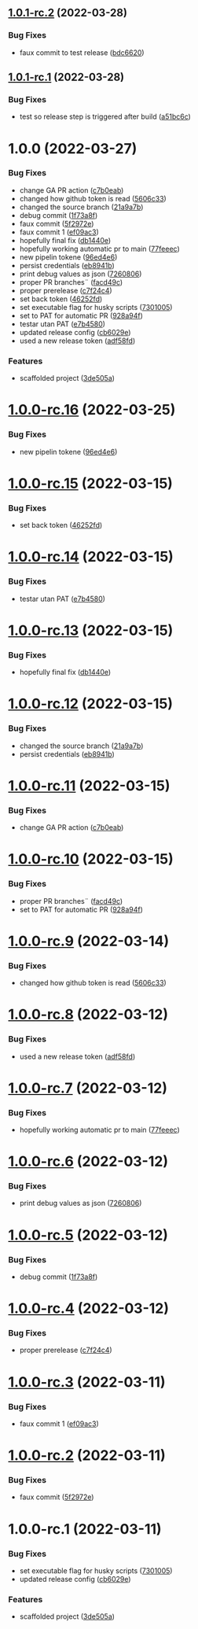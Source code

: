 ## [1.0.1-rc.2](https://github.com/Visegue/pipeline-lab/compare/v1.0.1-rc.1...v1.0.1-rc.2) (2022-03-28)


### Bug Fixes

* faux commit to test release ([bdc6620](https://github.com/Visegue/pipeline-lab/commit/bdc66208f2613ac6f2904cc97aca8e9928b1daab))

## [1.0.1-rc.1](https://github.com/Visegue/pipeline-lab/compare/v1.0.0...v1.0.1-rc.1) (2022-03-28)


### Bug Fixes

* test so release step is triggered after build ([a51bc6c](https://github.com/Visegue/pipeline-lab/commit/a51bc6ca1a4ccb1c258c1f4bc6816609f91187a9))

# 1.0.0 (2022-03-27)


### Bug Fixes

* change GA PR action ([c7b0eab](https://github.com/Visegue/pipeline-lab/commit/c7b0eab6eab421b757948fa59fcdb86427235e69))
* changed how github token is read ([5606c33](https://github.com/Visegue/pipeline-lab/commit/5606c33ad1183d2578390b0b49352bdd6768023f))
* changed the source branch ([21a9a7b](https://github.com/Visegue/pipeline-lab/commit/21a9a7be4aff9e1c03ea87981e00c02ccbe87b9b))
* debug commit ([1f73a8f](https://github.com/Visegue/pipeline-lab/commit/1f73a8fcaae61dfdea40e1de0f4ce7669cc3888b))
* faux commit ([5f2972e](https://github.com/Visegue/pipeline-lab/commit/5f2972ecbf90558348d37b6c10d4cace53ae5ff6))
* faux commit 1 ([ef09ac3](https://github.com/Visegue/pipeline-lab/commit/ef09ac32e2f0267f7b2f76dd0a8d2a1850b4b2de))
* hopefully final fix ([db1440e](https://github.com/Visegue/pipeline-lab/commit/db1440e86b794351e50b435778cb291bf3fafb8a))
* hopefully working automatic pr to main ([77feeec](https://github.com/Visegue/pipeline-lab/commit/77feeecba6e50e12083779bd3277997b464b484d))
* new pipelin tokene ([96ed4e6](https://github.com/Visegue/pipeline-lab/commit/96ed4e6335d3c171444e08a30552dd02bbed3056))
* persist credentials ([eb8941b](https://github.com/Visegue/pipeline-lab/commit/eb8941bfd7203fb50a0528de7bc7b73d2c6b8eef))
* print debug values as json ([7260806](https://github.com/Visegue/pipeline-lab/commit/7260806d3f599ae8b666ba187ed00b280d3815fb))
* proper PR branches¨ ([facd49c](https://github.com/Visegue/pipeline-lab/commit/facd49c3d202f053a97a6c50d10e22a266a9ed4f))
* proper prerelease ([c7f24c4](https://github.com/Visegue/pipeline-lab/commit/c7f24c441203887d48fea1c508d52415ca9773b4))
* set back token ([46252fd](https://github.com/Visegue/pipeline-lab/commit/46252fd481dfedd4f2700487f4d3d4f5b54bf131))
* set executable flag for husky scripts ([7301005](https://github.com/Visegue/pipeline-lab/commit/73010055d2819ecec394d61f5a423f97873fdc43))
* set to PAT for automatic PR ([928a94f](https://github.com/Visegue/pipeline-lab/commit/928a94f7c74fc9aeb6ed17631df09e3990ab2fde))
* testar utan PAT ([e7b4580](https://github.com/Visegue/pipeline-lab/commit/e7b4580f557469ea6519563bcb6198b9c9002f65))
* updated release config ([cb6029e](https://github.com/Visegue/pipeline-lab/commit/cb6029eeb6a7ad2247914186bb7cba85e25b6acb))
* used a new release token ([adf58fd](https://github.com/Visegue/pipeline-lab/commit/adf58fda972bd18e52f3180e695fb6e6f38adc07))


### Features

* scaffolded project ([3de505a](https://github.com/Visegue/pipeline-lab/commit/3de505a316583cea487430808dd12aeb3aa92063))

# [1.0.0-rc.16](https://github.com/Visegue/pipeline-lab/compare/v1.0.0-rc.15...v1.0.0-rc.16) (2022-03-25)


### Bug Fixes

* new pipelin tokene ([96ed4e6](https://github.com/Visegue/pipeline-lab/commit/96ed4e6335d3c171444e08a30552dd02bbed3056))

# [1.0.0-rc.15](https://github.com/Visegue/pipeline-lab/compare/v1.0.0-rc.14...v1.0.0-rc.15) (2022-03-15)


### Bug Fixes

* set back token ([46252fd](https://github.com/Visegue/pipeline-lab/commit/46252fd481dfedd4f2700487f4d3d4f5b54bf131))

# [1.0.0-rc.14](https://github.com/Visegue/pipeline-lab/compare/v1.0.0-rc.13...v1.0.0-rc.14) (2022-03-15)


### Bug Fixes

* testar utan PAT ([e7b4580](https://github.com/Visegue/pipeline-lab/commit/e7b4580f557469ea6519563bcb6198b9c9002f65))

# [1.0.0-rc.13](https://github.com/Visegue/pipeline-lab/compare/v1.0.0-rc.12...v1.0.0-rc.13) (2022-03-15)


### Bug Fixes

* hopefully final fix ([db1440e](https://github.com/Visegue/pipeline-lab/commit/db1440e86b794351e50b435778cb291bf3fafb8a))

# [1.0.0-rc.12](https://github.com/Visegue/pipeline-lab/compare/v1.0.0-rc.11...v1.0.0-rc.12) (2022-03-15)


### Bug Fixes

* changed the source branch ([21a9a7b](https://github.com/Visegue/pipeline-lab/commit/21a9a7be4aff9e1c03ea87981e00c02ccbe87b9b))
* persist credentials ([eb8941b](https://github.com/Visegue/pipeline-lab/commit/eb8941bfd7203fb50a0528de7bc7b73d2c6b8eef))

# [1.0.0-rc.11](https://github.com/Visegue/pipeline-lab/compare/v1.0.0-rc.10...v1.0.0-rc.11) (2022-03-15)


### Bug Fixes

* change GA PR action ([c7b0eab](https://github.com/Visegue/pipeline-lab/commit/c7b0eab6eab421b757948fa59fcdb86427235e69))

# [1.0.0-rc.10](https://github.com/Visegue/pipeline-lab/compare/v1.0.0-rc.9...v1.0.0-rc.10) (2022-03-15)


### Bug Fixes

* proper PR branches¨ ([facd49c](https://github.com/Visegue/pipeline-lab/commit/facd49c3d202f053a97a6c50d10e22a266a9ed4f))
* set to PAT for automatic PR ([928a94f](https://github.com/Visegue/pipeline-lab/commit/928a94f7c74fc9aeb6ed17631df09e3990ab2fde))

# [1.0.0-rc.9](https://github.com/Visegue/pipeline-lab/compare/v1.0.0-rc.8...v1.0.0-rc.9) (2022-03-14)


### Bug Fixes

* changed how github token is read ([5606c33](https://github.com/Visegue/pipeline-lab/commit/5606c33ad1183d2578390b0b49352bdd6768023f))

# [1.0.0-rc.8](https://github.com/Visegue/pipeline-lab/compare/v1.0.0-rc.7...v1.0.0-rc.8) (2022-03-12)


### Bug Fixes

* used a new release token ([adf58fd](https://github.com/Visegue/pipeline-lab/commit/adf58fda972bd18e52f3180e695fb6e6f38adc07))

# [1.0.0-rc.7](https://github.com/Visegue/pipeline-lab/compare/v1.0.0-rc.6...v1.0.0-rc.7) (2022-03-12)


### Bug Fixes

* hopefully working automatic pr to main ([77feeec](https://github.com/Visegue/pipeline-lab/commit/77feeecba6e50e12083779bd3277997b464b484d))

# [1.0.0-rc.6](https://github.com/Visegue/pipeline-lab/compare/v1.0.0-rc.5...v1.0.0-rc.6) (2022-03-12)


### Bug Fixes

* print debug values as json ([7260806](https://github.com/Visegue/pipeline-lab/commit/7260806d3f599ae8b666ba187ed00b280d3815fb))

# [1.0.0-rc.5](https://github.com/Visegue/pipeline-lab/compare/v1.0.0-rc.4...v1.0.0-rc.5) (2022-03-12)


### Bug Fixes

* debug commit ([1f73a8f](https://github.com/Visegue/pipeline-lab/commit/1f73a8fcaae61dfdea40e1de0f4ce7669cc3888b))

# [1.0.0-rc.4](https://github.com/Visegue/pipeline-lab/compare/v1.0.0-rc.3...v1.0.0-rc.4) (2022-03-12)


### Bug Fixes

* proper prerelease ([c7f24c4](https://github.com/Visegue/pipeline-lab/commit/c7f24c441203887d48fea1c508d52415ca9773b4))

# [1.0.0-rc.3](https://github.com/Visegue/pipeline-lab/compare/v1.0.0-rc.2...v1.0.0-rc.3) (2022-03-11)


### Bug Fixes

* faux commit 1 ([ef09ac3](https://github.com/Visegue/pipeline-lab/commit/ef09ac32e2f0267f7b2f76dd0a8d2a1850b4b2de))

# [1.0.0-rc.2](https://github.com/Visegue/pipeline-lab/compare/v1.0.0-rc.1...v1.0.0-rc.2) (2022-03-11)


### Bug Fixes

* faux commit ([5f2972e](https://github.com/Visegue/pipeline-lab/commit/5f2972ecbf90558348d37b6c10d4cace53ae5ff6))

# 1.0.0-rc.1 (2022-03-11)


### Bug Fixes

* set executable flag for husky scripts ([7301005](https://github.com/Visegue/pipeline-lab/commit/73010055d2819ecec394d61f5a423f97873fdc43))
* updated release config ([cb6029e](https://github.com/Visegue/pipeline-lab/commit/cb6029eeb6a7ad2247914186bb7cba85e25b6acb))


### Features

* scaffolded project ([3de505a](https://github.com/Visegue/pipeline-lab/commit/3de505a316583cea487430808dd12aeb3aa92063))
